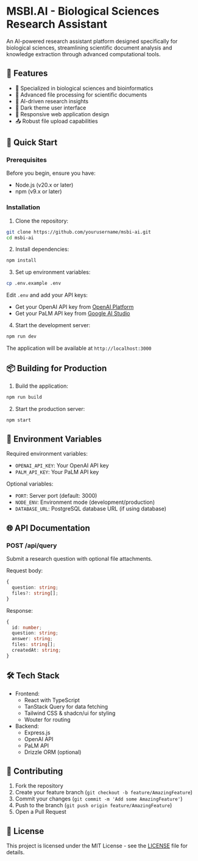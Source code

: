 # MSBI.AI - Biological Sciences Research Assistant

An AI-powered research assistant platform designed specifically for biological sciences, streamlining scientific document analysis and knowledge extraction through advanced computational tools.

## 🌟 Features

- 🧬 Specialized in biological sciences and bioinformatics
- 📝 Advanced file processing for scientific documents
- 🤖 AI-driven research insights
- 🌙 Dark theme user interface
- 📱 Responsive web application design
- 📤 Robust file upload capabilities

## 🚀 Quick Start

### Prerequisites

Before you begin, ensure you have:
- Node.js (v20.x or later)
- npm (v9.x or later)

### Installation

1. Clone the repository:
```bash
git clone https://github.com/yourusername/msbi-ai.git
cd msbi-ai
```

2. Install dependencies:
```bash
npm install
```

3. Set up environment variables:
```bash
cp .env.example .env
```
Edit `.env` and add your API keys:
- Get your OpenAI API key from [OpenAI Platform](https://platform.openai.com/api-keys)
- Get your PaLM API key from [Google AI Studio](https://makersuite.google.com/app/apikey)

4. Start the development server:
```bash
npm run dev
```

The application will be available at `http://localhost:3000`

## 📦 Building for Production

1. Build the application:
```bash
npm run build
```

2. Start the production server:
```bash
npm start
```

## 🔧 Environment Variables

Required environment variables:
- `OPENAI_API_KEY`: Your OpenAI API key
- `PALM_API_KEY`: Your PaLM API key

Optional variables:
- `PORT`: Server port (default: 3000)
- `NODE_ENV`: Environment mode (development/production)
- `DATABASE_URL`: PostgreSQL database URL (if using database)

## 🌐 API Documentation

### POST /api/query
Submit a research question with optional file attachments.

Request body:
```typescript
{
  question: string;
  files?: string[];
}
```

Response:
```typescript
{
  id: number;
  question: string;
  answer: string;
  files: string[];
  createdAt: string;
}
```

## 🛠️ Tech Stack

- Frontend:
  - React with TypeScript
  - TanStack Query for data fetching
  - Tailwind CSS & shadcn/ui for styling
  - Wouter for routing
- Backend:
  - Express.js
  - OpenAI API
  - PaLM API
  - Drizzle ORM (optional)

## 🤝 Contributing

1. Fork the repository
2. Create your feature branch (`git checkout -b feature/AmazingFeature`)
3. Commit your changes (`git commit -m 'Add some AmazingFeature'`)
4. Push to the branch (`git push origin feature/AmazingFeature`)
5. Open a Pull Request

## 📄 License

This project is licensed under the MIT License - see the [LICENSE](LICENSE) file for details.